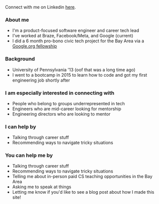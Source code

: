 Connect with me on Linkedin [here](https://www.linkedin.com/in/liann-sun-217b653b).

### About me
* I'm a product-focused software engineer and career tech lead
* I've worked at Braze, Facebook/Meta, and Google (current)
* I did a 6 month pro-bono civic tech project for the Bay Area via a [Google.org fellowship](https://blog.google/outreach-initiatives/google-org/googleorg-fellowship/)

### Background
* University of Pennsylvania '13 (oof that was a long time ago)
* I went to a bootcamp in 2015 to learn how to code and got my first engineering job shortly after

### I am especially interested in connecting with
* People who belong to groups underrepresented in tech
* Engineers who are mid-career looking for mentorship
* Engineering directors who are looking to mentor

### I can help by

* Talking through career stuff
* Recommending ways to navigate tricky situations

### You can help me by

* Talking through career stuff
* Recommending ways to navigate tricky situations
* Telling me about in-person paid CS teaching opportunities in the Bay Area
* Asking me to speak at things
* Letting me know if you'd like to see a blog post about how I made this site!
